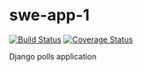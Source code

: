 # swe-app-1 
[![Build Status](https://app.travis-ci.com/kravisankaran/swe-app-1.svg?branch=main)](https://app.travis-ci.com/kravisankaran/swe-app-1)
[![Coverage Status](https://coveralls.io/repos/github/kravisankaran/swe-app-1/badge.svg?branch=main)](https://coveralls.io/github/kravisankaran/swe-app-1?branch=main)

Django polls application
